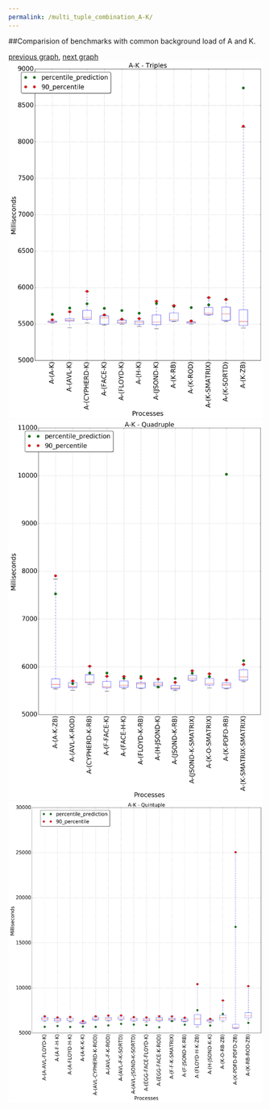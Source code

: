 ```yaml
---
permalink: /multi_tuple_combination_A-K/
---
```


##Comparision of benchmarks with common background load of A and K.

[previous graph](../multi_tuple_combination_A-JSOND/), [next graph](../multi_tuple_combination_A-O/)
![graph figure](./images/triple/A/A-K_box.png)![graph figure](./images/quadruple/A/A-K_box.png)![graph figure](./images/quintuple/A/A-K_box.png)